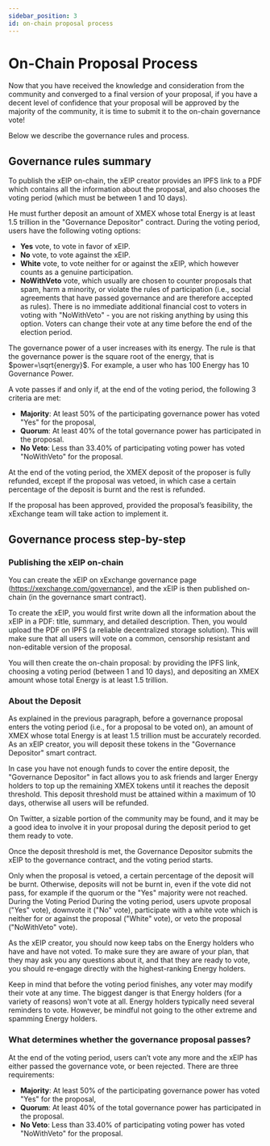 ```yaml
---
sidebar_position: 3
id: on-chain proposal process
---
```


[comment]: # (mx-exclude-context)

# On-Chain Proposal Process

Now that you have received the knowledge and consideration from the community and converged to a final version of your proposal, if you have a decent level of confidence that your proposal will be approved by the majority of the community, it is time to submit it to the on-chain governance vote!

Below we describe the governance rules and process.

[comment]: # (mx-context-auto)

## Governance rules summary

To publish the xEIP on-chain, the xEIP creator provides an IPFS link to a PDF which contains all the information about the proposal, and also chooses the voting period (which must be between 1 and 10 days).

He must further deposit an amount of XMEX whose total Energy is at least 1.5 trillion in the "Governance Depositor" contract.
During the voting period, users have the following voting options:

- **Yes** vote, to vote in favor of xEIP.
- **No** vote, to vote against the xEIP.
- **White** vote, to vote neither for or against the xEIP, which however counts as a genuine participation.
- **NoWithVeto** vote, which usually are chosen to counter proposals that spam, harm a minority, or violate the rules of participation (i.e., social agreements that have passed governance and are therefore accepted as rules). There is no immediate additional financial cost to voters in voting with "NoWithVeto" - you are not risking anything by using this option.
  Voters can change their vote at any time before the end of the election period.

The governance power of a user increases with its energy. The rule is that the governance power is the square root of the energy, that is $power=\sqrt{energy}$. For example, a user who has 100 Energy has 10 Governance Power.

A vote passes if and only if, at the end of the voting period, the following 3 criteria are met:

- **Majority**: At least 50% of the participating governance power has voted "Yes" for the proposal,
- **Quorum**: At least 40% of the total governance power has participated in the proposal.
- **No Veto**: Less than 33.40% of participating voting power has voted "NoWithVeto" for the proposal.

At the end of the voting period, the XMEX deposit of the proposer is fully refunded, except if the proposal was vetoed, in which case a certain percentage of the deposit is burnt and the rest is refunded.

If the proposal has been approved, provided the proposal’s feasibility, the xExchange team will take action to implement it.

[comment]: # (mx-context-auto)

## Governance process step-by-step

### Publishing the xEIP on-chain

You can create the xEIP on xExchange governance page (https://xexchange.com/governance), and the xEIP is then published on-chain (in the governance smart contract).

To create the xEIP, you would first write down all the information about the xEIP in a PDF: title, summary, and detailed description. Then, you would upload the PDF on IPFS (a reliable decentralized storage solution). This will make sure that all users will vote on a common, censorship resistant and non-editable version of the proposal.

You will then create the on-chain proposal: by providing the IPFS link, choosing a voting period (between 1 and 10 days), and depositing an XMEX amount whose total Energy is at least 1.5 trillion.

[comment]: # (mx-context-auto)

### About the Deposit

As explained in the previous paragraph, before a governance proposal enters the voting period (i.e., for a proposal to be voted on), an amount of XMEX whose total Energy is at least 1.5 trillion must be accurately recorded. As an xEIP creator, you will deposit these tokens in the "Governance Depositor" smart contract.

In case you have not enough funds to cover the entire deposit, the "Governance Depositor" in fact allows you to ask friends and larger Energy holders to top up the remaining XMEX tokens until it reaches the deposit threshold. This deposit threshold must be attained within a maximum of 10 days, otherwise all users will be refunded.

On Twitter, a sizable portion of the community may be found, and it may be a good idea to involve it in your proposal during the deposit period to get them ready to vote.

Once the deposit threshold is met, the Governance Depositor submits the xEIP to the governance contract, and the voting period starts.

Only when the proposal is vetoed, a certain percentage of the deposit will be burnt. Otherwise, deposits will not be burnt in, even if the vote did not pass, for example if the quorum or the "Yes" majority were not reached.
During the Voting Period
During the voting period, users upvote proposal ("Yes" vote), downvote it ("No" vote), participate with a white vote which is neither for or against the proposal ("White" vote), or veto the proposal ("NoWithVeto" vote).

As the xEIP creator, you should now keep tabs on the Energy holders who have and have not voted. To make sure they are aware of your plan, that they may ask you any questions about it, and that they are ready to vote, you should re-engage directly with the highest-ranking Energy holders.

Keep in mind that before the voting period finishes, any voter may modify their vote at any time. The biggest danger is that Energy holders (for a variety of reasons) won't vote at all. Energy holders typically need several reminders to vote. However, be mindful not going to the other extreme and spamming Energy holders.

[comment]: # (mx-context-auto)

### What determines whether the governance proposal passes?

At the end of the voting period, users can’t vote any more and the xEIP has either passed the governance vote, or been rejected. There are three requirements:

- **Majority**: At least 50% of the participating governance power has voted "Yes" for the proposal,
- **Quorum**: At least 40% of the total governance power has participated in the proposal.
- **No Veto**: Less than 33.40% of participating voting power has voted "NoWithVeto" for the proposal.
